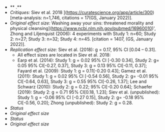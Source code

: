 ####  

* **  .** 
* _Critiques:_ Siev et al. 2018 ](https://curatescience.org/app/article/300)[meta-analysis: n=1,746, citations = 17(GS, January 2022)]. 
* _Original effect size:_ Washing away your sins: threatened morality and physical cleansing](https://www.ncbi.nlm.nih.gov/pubmed/16960010)', Zhong and Liljenquist (2006): 4 experiments with Study 1: n=60; Study 2:  n=27; Study 3: n=32; Study 4: n=45. [citation = 1407, (GS, January 2022)].  
* _Replication effect size:_ Siev et al. (2018):  g = 0.17, 95% CI [0.04 – 0.31].
    * All effect sizes are located in Siev et al. 2018: 
    * Earp et al. (2014): Study 1: g = 0.02 95% CI [-0.30 0.34], Study 2: g= 0.05 95% CI[-0.27, 0.37], Study 3: g = 0.13 95% CI[-0.11, 0.37]; Fayard et al. (2009): Study 1: g = 0.11[-0.20 0.43]; Gamez et al. (2011): Study 1: g = 0.02 95% CI [-0.54 0.56], Study 2: g= -0.01 95% CI[-0.64, 0.63], Study 3: g = 0.55 95% CI[-0.26, 1.37]; Lee and Schwarz (2010): Study 2: g = 0.22; 95% CI[-0.20 0.64]; Schaefer (2019): Study 2: g = 0.71 95% CI[0.18, 1.23];  Siev et al. (unpublished): Study 1: g = -0.06 95% CI [-0.27 0.15], Study 2: g= -0.18 95% CI[-0.56, 0.20]; Zhong (unpublished): Study 2: g = 0.28.
* _Status_ 
* _Original effect size_ 
* _Status_ 
* _Original effect size_ 
